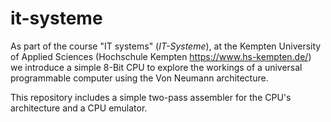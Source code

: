 # it-systeme

As part of the course "IT systems" (*IT-Systeme*), at the Kempten University of Applied Sciences (Hochschule Kempten https://www.hs-kempten.de/) we introduce a simple 8-Bit CPU to explore the workings of a universal programmable computer using the Von Neumann architecture.

This repository includes a simple two-pass assembler for the CPU's architecture and a CPU emulator.
